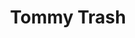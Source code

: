 ---
title: Tommy Trash
categories:
- radio
- digital
- press
tags:
- artist
position: 2
image: 
is-featured: 
is-front: 
website:
facebook: https://www.facebook.com/DJTommyTrash/
twitter:
instagram:
spotify:
soundcloud:
youtube: 
apple: 
layout: client
---